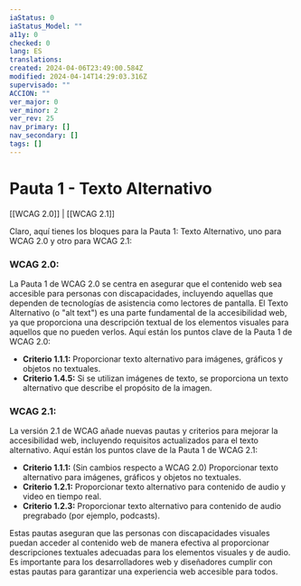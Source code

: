 ```yaml
---
iaStatus: 0
iaStatus_Model: ""
a11y: 0
checked: 0
lang: ES
translations: 
created: 2024-04-06T23:49:00.584Z
modified: 2024-04-14T14:29:03.316Z
supervisado: ""
ACCION: ""
ver_major: 0
ver_minor: 2
ver_rev: 25
nav_primary: []
nav_secondary: []
tags: []
---
```

# Pauta 1 - Texto Alternativo

[[WCAG 2.0]] | [[WCAG 2.1]]

Claro, aquí tienes los bloques para la Pauta 1: Texto Alternativo, uno para WCAG 2.0 y otro para WCAG 2.1:

### WCAG 2.0:

La Pauta 1 de WCAG 2.0 se centra en asegurar que el contenido web sea accesible para personas con discapacidades, incluyendo aquellas que dependen de tecnologías de asistencia como lectores de pantalla. El Texto Alternativo (o "alt text") es una parte fundamental de la accesibilidad web, ya que proporciona una descripción textual de los elementos visuales para aquellos que no pueden verlos. Aquí están los puntos clave de la Pauta 1 de WCAG 2.0:

- **Criterio 1.1.1:** Proporcionar texto alternativo para imágenes, gráficos y objetos no textuales.
- **Criterio 1.4.5:** Si se utilizan imágenes de texto, se proporciona un texto alternativo que describe el propósito de la imagen.

### WCAG 2.1:

La versión 2.1 de WCAG añade nuevas pautas y criterios para mejorar la accesibilidad web, incluyendo requisitos actualizados para el texto alternativo. Aquí están los puntos clave de la Pauta 1 de WCAG 2.1:

- **Criterio 1.1.1:** (Sin cambios respecto a WCAG 2.0) Proporcionar texto alternativo para imágenes, gráficos y objetos no textuales.
- **Criterio 1.2.1:** Proporcionar texto alternativo para contenido de audio y video en tiempo real.
- **Criterio 1.2.3:** Proporcionar texto alternativo para contenido de audio pregrabado (por ejemplo, podcasts).

Estas pautas aseguran que las personas con discapacidades visuales puedan acceder al contenido web de manera efectiva al proporcionar descripciones textuales adecuadas para los elementos visuales y de audio. Es importante para los desarrolladores web y diseñadores cumplir con estas pautas para garantizar una experiencia web accesible para todos.